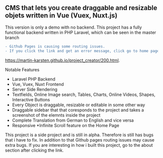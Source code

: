 ## CMS that lets you create draggable and resizable objets written in Vue (Vuex, Nuxt.js)

This version is only a demo with no backend. This project has a fully functional backend written in PHP Laravel, which can be seen in the master branch

```diff
- Github Pages is causing some routing issues. 
- If you click the link and get an error message, click go to home page.
```
https://martin-karsten.github.io/project_creator/200.html.

Notable Features

* Laravel PHP Backend
* Vue, Vuex, Nuxt Frontend
* Server Side Rendering
* Textfields, Online Image search, Tables, Charts, Online Videos, Shapes, Interactive Buttons
* Every Object is draggable, resizable or editable in some other way
* Draggable sidebar that that coresponds to the project and takes a screenshot of the elemnts inside the project
* Complete Translation from German to English and vice versa
* Responsive
*Infinite Scroll feature on the Home Page


This project is a side project and is still in alpha. Therefore is still has bugs that i have to fix. In addition to that Github pages routing issues may cause extra bugs. If you are interesting in how i built this project, go to the about section after clicking the link.
